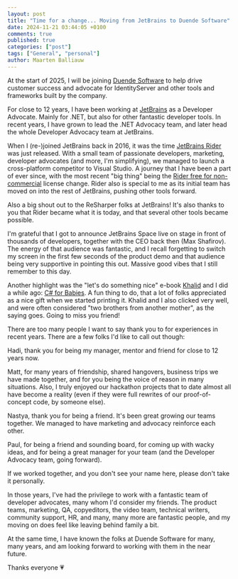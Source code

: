 ```yaml
---
layout: post
title: "Time for a change... Moving from JetBrains to Duende Software"
date: 2024-11-21 03:44:05 +0100
comments: true
published: true
categories: ["post"]
tags: ["General", "personal"]
author: Maarten Balliauw
---
```


At the start of 2025, I will be joining [Duende Software](https://www.duendesoftware.com/) to help drive customer success and advocate for IdentityServer and other tools and frameworks built by the company.

For close to 12 years, I have been working at [JetBrains](https://www.jetbrains.com/) as a Developer Advocate. Mainly for .NET, but also for other fantastic developer tools.
In recent years, I have grown to lead the .NET Advocacy team, and later head the whole Developer Advocacy team at JetBrains.

When I (re-)joined JetBrains back in 2016, it was the time [JetBrains Rider](https://www.jetbrains.com/rider/) was just released.
With a small team of passionate developers, marketing, developer advocates (and more, I'm simplifying), we managed to launch a cross-platform competitor to Visual Studio.
A journey that I have been a part of ever since, with the most recent "big thing" being the [Rider free for non-commercial](https://blog.jetbrains.com/blog/2024/10/24/webstorm-and-rider-are-now-free-for-non-commercial-use/) license change.
Rider also is special to me as its initial team has moved on into the rest of JetBrains, pushing other tools forward.

Also a big shout out to the ReSharper folks at JetBrains!
It's also thanks to you that Rider became what it is today, and that several other tools became possible.

I'm grateful that I got to announce JetBrains Space live on stage in front of thousands of developers, together with the CEO back then (Max Shafirov).
The energy of that audience was fantastic, and I recall forgetting to switch my screen in the first few seconds of the product demo and that audience being very supportive in pointing this out.
Massive good vibes that I still remember to this day.

Another highlight was the "let's do something nice" e-book [Khalid](https://www.khalidabuhakmeh.com) and I did a while ago: [C# for Babies](https://lp.jetbrains.com/csharp-for-babies/).
A fun thing to do, that a lot of folks appreciated as a nice gift when we started printing it.
Khalid and I also clicked very well, and were often considered "two brothers from another mother", as the saying goes.
Going to miss you friend!

There are too many people I want to say thank you to for experiences in recent years. There are a few folks I'd like to call out though:

Hadi, thank you for being my manager, mentor and friend for close to 12 years now.

Matt, for many years of friendship, shared hangovers, business trips we have made together, and for you being the voice of reason in many situations. Also, I truly enjoyed our hackathon projects that to date almost all have become a reality (even if they were full rewrites of our proof-of-concept code, by someone else).

Nastya, thank you for being a friend. It's been great growing our teams together. We managed to have marketing and advocacy reinforce each other.

 Paul, for being a friend and sounding board, for coming up with wacky ideas, and for being a great manager for your team (and the Developer Advocacy team, going forward).

If we worked together, and you don't see your name here, please don't take it personally.

In those years, I've had the privilege to work with a fantastic team of developer advocates, many whom I'd consider my friends.
The product teams, marketing, QA, copyeditors, the video team, technical writers, community support, HR, and many, many more are fantastic people, and my moving on does feel like leaving behind family a bit.

At the same time, I have known the folks at Duende Software for many, many years, and am looking forward to working with them in the near future.

Thanks everyone 💗